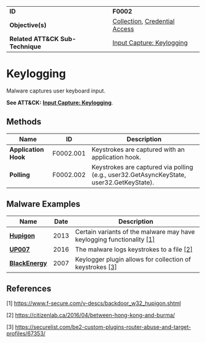 |||
|---|---|
|**ID**|**F0002**|
|**Objective(s)**|[Collection](../collection), [Credential Access](../credential-access)|
|**Related ATT&CK Sub-Technique**|[Input Capture: Keylogging](https://attack.mitre.org/techniques/T1056/001)|


Keylogging
==========
Malware captures user keyboard input.

**See ATT&CK:** [**Input Capture: Keylogging**](https://attack.mitre.org/techniques/T1056/001).

Methods
-------
|Name|ID|Description|
|---|---|---|
|**Application Hook**|F0002.001|Keystrokes are captured with an application hook.|
|**Polling**|F0002.002|Keystrokes are captured via polling (e.g., user32.GetAsyncKeyState, user32.GetKeyState).|


Malware Examples
----------------
|Name|Date|Description|
|---|---|---|
|[**Hupigon**](../collection/keylogging.md)|2013|Certain variants of the malware may have keylogging functionality [[1]](#1)|
|[**UP007**](../collection/keylogging.md)|2016|The malware logs keystrokes to a file  [[2]](#2)|
|[**BlackEnergy**](../collection/keylogging.md)|2007|Keylogger plugin allows for collection of keystrokes [[3]](#3)|

References
----------
<a name="1">[1]</a> https://www.f-secure.com/v-descs/backdoor_w32_hupigon.shtml

<a name="2">[2]</a> https://citizenlab.ca/2016/04/between-hong-kong-and-burma/

<a name="3">[3]</a> https://securelist.com/be2-custom-plugins-router-abuse-and-target-profiles/67353/
